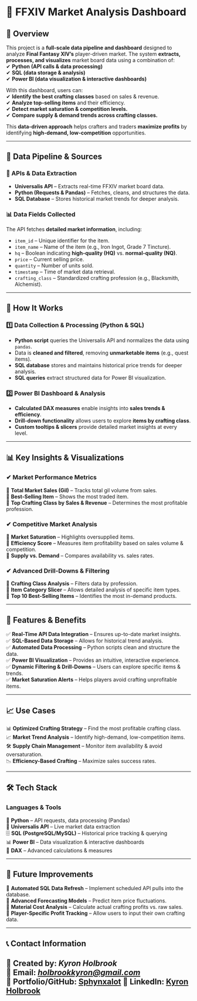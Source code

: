 # 🛒 FFXIV Market Analysis Dashboard  

## 📌 Overview  
This project is a **full-scale data pipeline and dashboard** designed to analyze **Final Fantasy XIV’s** player-driven market. The system **extracts, processes, and visualizes** market board data using a combination of:  
✔ **Python (API calls & data processing)**  
✔ **SQL (data storage & analysis)**  
✔ **Power BI (data visualization & interactive dashboards)**  

With this dashboard, users can:  
✔ **Identify the best crafting classes** based on sales & revenue.  
✔ **Analyze top-selling items** and their efficiency.  
✔ **Detect market saturation & competition levels.**  
✔ **Compare supply & demand trends across crafting classes.**  

This **data-driven approach** helps crafters and traders **maximize profits** by identifying **high-demand, low-competition** opportunities.  

---

## 📂 Data Pipeline & Sources  
### 🔗 APIs & Data Extraction  
- **Universalis API** – Extracts real-time FFXIV market board data.  
- **Python (Requests & Pandas)** – Fetches, cleans, and structures the data.  
- **SQL Database** – Stores historical market trends for deeper analysis.  

### 📊 Data Fields Collected  
The API fetches **detailed market information**, including:  
- `item_id` – Unique identifier for the item.  
- `item_name` – Name of the item (e.g., Iron Ingot, Grade 7 Tincture).  
- `hq` – Boolean indicating **high-quality (HQ)** vs. **normal-quality (NQ)**.  
- `price` – Current selling price.  
- `quantity` – Number of units sold.  
- `timestamp` – Time of market data retrieval.  
- `crafting_class` – Standardized crafting profession (e.g., Blacksmith, Alchemist).  

---

## 🔧 How It Works  
### 1️⃣ **Data Collection & Processing (Python & SQL)**  
- **Python script** queries the Universalis API and normalizes the data using `pandas`.  
- Data is **cleaned and filtered**, removing **unmarketable items** (e.g., quest items).  
- **SQL database** stores and maintains historical price trends for deeper analysis.  
- **SQL queries** extract structured data for Power BI visualization.  

### 2️⃣ **Power BI Dashboard & Analysis**  
- **Calculated DAX measures** enable insights into **sales trends & efficiency**.  
- **Drill-down functionality** allows users to explore **items by crafting class**.  
- **Custom tooltips & slicers** provide detailed market insights at every level.  

---

## 📊 Key Insights & Visualizations  
### ✔ **Market Performance Metrics**  
📌 **Total Market Sales (Gil)** – Tracks total gil volume from sales.  
📌 **Best-Selling Item** – Shows the most traded item.  
📌 **Top Crafting Class by Sales & Revenue** – Determines the most profitable profession.  

### ✔ **Competitive Market Analysis**  
📌 **Market Saturation** – Highlights oversupplied items.  
📌 **Efficiency Score** – Measures item profitability based on sales volume & competition.  
📌 **Supply vs. Demand** – Compares availability vs. sales rates.  

### ✔ **Advanced Drill-Downs & Filtering**  
📌 **Crafting Class Analysis** – Filters data by profession.  
📌 **Item Category Slicer** – Allows detailed analysis of specific item types.  
📌 **Top 10 Best-Selling Items** – Identifies the most in-demand products.  

---

## 🚀 Features & Benefits  
✅ **Real-Time API Data Integration** – Ensures up-to-date market insights.  
✅ **SQL-Based Data Storage** – Allows for historical trend analysis.  
✅ **Automated Data Processing** – Python scripts clean and structure the data.  
✅ **Power BI Visualization** – Provides an intuitive, interactive experience.  
✅ **Dynamic Filtering & Drill-Downs** – Users can explore specific items & trends.  
✅ **Market Saturation Alerts** – Helps players avoid crafting unprofitable items.  

---

## 📈 Use Cases  
📊 **Optimized Crafting Strategy** – Find the most profitable crafting class.  
📈 **Market Trend Analysis** – Identify high-demand, low-competition items.  
🛠 **Supply Chain Management** – Monitor item availability & avoid oversaturation.  
📉 **Efficiency-Based Crafting** – Maximize sales success rates.  

---

## 🛠 Tech Stack  
### **Languages & Tools**  
🐍 **Python** – API requests, data processing (Pandas)  
📡 **Universalis API** – Live market data extraction  
🗄️ **SQL (PostgreSQL/MySQL)** – Historical price tracking & querying  
📊 **Power BI** – Data visualization & interactive dashboards  
📄 **DAX** – Advanced calculations & measures  

---

## 🚀 Future Improvements  
🔹 **Automated SQL Data Refresh** – Implement scheduled API pulls into the database.  
🔹 **Advanced Forecasting Models** – Predict item price fluctuations.  
🔹 **Material Cost Analysis** – Calculate actual crafting profits vs. raw sales.  
🔹 **Player-Specific Profit Tracking** – Allow users to input their own crafting data.  

---

## 📞 Contact Information  
📌 **Created by:** *Kyron Holbrook*  
📧 **Email:** *holbrookkyron@gmail.com*  
🔗 **Portfolio/GitHub:** [Sphynxalot](https://github.com/Sphynxalot) 
🔗 **LinkedIn:** [Kyron Holbrook](https://www.linkedin.com/in/kyron-holbrook/) 
---
